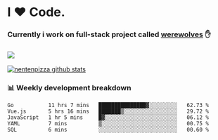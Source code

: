 # I ❤️ Code.
### Currently i work on full-stack project called [werewolves](https://github.com/nentenpizza/werewolves-backend) ✋

### ![](http://img.shields.io/badge/Go-language-blue?style=for-the-badge&logo=appveyor)
[![nentenpizza github stats](https://github-readme-stats.vercel.app/api?username=nentenpizza&count_private=true)](https://github.com/anuraghazra/github-readme-stats)

### 📊 Weekly development breakdown

<!--START_SECTION:waka-->
```text
Go           11 hrs 7 mins   ███████████████▓░░░░░░░░░   62.73 % 
Vue.js       5 hrs 16 mins   ███████▒░░░░░░░░░░░░░░░░░   29.72 % 
JavaScript   1 hr 5 mins     █▓░░░░░░░░░░░░░░░░░░░░░░░   06.12 % 
YAML         7 mins          ▒░░░░░░░░░░░░░░░░░░░░░░░░   00.75 % 
SQL          6 mins          ░░░░░░░░░░░░░░░░░░░░░░░░░   00.60 % 
```
<!--END_SECTION:waka-->

